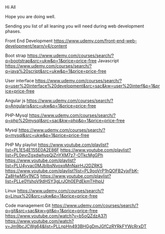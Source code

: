 Hi All

Hope you are doing well.

Sending you list of all leaning you will need during web development phases.

Front End Development
https://www.udemy.com/front-end-web-development/learn/v4/content

Boot strap
https://www.udemy.com/courses/search/?q=bootstrap&src=ukw&p=1&price=price-free
Javascript
https://www.udemy.com/courses/search/?q=java%20script&src=ukw&p=1&price=price-free


User interface
https://www.udemy.com/courses/search/?q=user%20interface%20development&src=sac&kw=user%20interf&p=1&price=price-free

Angular js
https://www.udemy.com/courses/search/?q=Angularjs&src=ukw&p=1&price=price-free

PHP-Mysql
https://www.udemy.com/courses/search/?q=php%20mysql&src=sac&kw=php&p=1&price=price-free

Mysql
https://www.udemy.com/courses/search/?q=mysql&src=ukw&p=1&price=price-free

PHP My playlist
https://www.youtube.com/playlist?list=PL1E54E155E0A2E86F
https://www.youtube.com/playlist?list=PL0eyrZgxdwhypQiZnYXM7z7-OTkcMgGPh
https://www.youtube.com/playlist?list=PLU4yvac0MJbIbsNvoxqMnNairHJ2DZRKS
https://www.youtube.com/playlist?list=PL9ooVrP1hQOFB2yjxFbK-Za8HwM5v1NC5
https://www.youtube.com/playlist?list=PLLe0YshoV9dHSY3gLrJOh0EPdEkmTHhpU

Linux
https://www.udemy.com/courses/search/?q=Linux%20&src=ukw&p=1&price=price-free


Code management
Git
https://www.udemy.com/courses/search/?q=git&src=sac&kw=git&p=1&price=price-free
https://www.youtube.com/watch?v=b5oQZdzA37I
https://www.youtube.com/watch?v=Jm9bcJCWg64&list=PLLnpHn493BHGgDmJGfCzRYRkFYWcRrxDT


